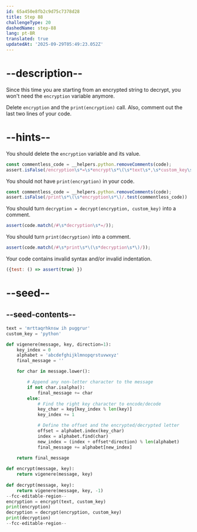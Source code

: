 ```yaml
---
id: 65a450e8fb2c9d75c7378d28
title: Step 88
challengeType: 20
dashedName: step-88
lang: pt-BR
translated: true
updatedAt: '2025-09-29T05:49:23.052Z'
---
```


# --description--

Since this time you are starting from an encrypted string to decrypt, you won't need the `encryption` variable anymore.

Delete `encryption` and the `print(encryption)` call. Also, comment out the last two lines of your code.

# --hints--

You should delete the `encryption` variable and its value.

```js
const commentless_code = __helpers.python.removeComments(code);
assert.isFalse(/encryption\s*=\s*encrypt\s*\(\s*text\s*,\s*custom_key\s*\)/.test(commentless_code))
```

You should not have `print(encryption)` in your code.

```js
const commentless_code = __helpers.python.removeComments(code);
assert.isFalse(/print\s*\(\s*encryption\s*\)/.test(commentless_code))
```

You should turn `decryption = decrypt(encryption, custom_key)` into a comment.

```js
assert(code.match(/#\s*decryption\s*=/));
```

You should turn `print(decryption)` into a comment.

```js
assert(code.match(/#\s*print\s*\(\s*decryption\s*\)/));
```

Your code contains invalid syntax and/or invalid indentation.

```js
({test: () => assert(true) })
```

# --seed--

## --seed-contents--

```py
text = 'mrttaqrhknsw ih puggrur'
custom_key = 'python'

def vigenere(message, key, direction=1):
    key_index = 0
    alphabet = 'abcdefghijklmnopqrstuvwxyz'
    final_message = ''

    for char in message.lower():

        # Append any non-letter character to the message
        if not char.isalpha():
            final_message += char
        else:        
            # Find the right key character to encode/decode
            key_char = key[key_index % len(key)]
            key_index += 1

            # Define the offset and the encrypted/decrypted letter
            offset = alphabet.index(key_char)
            index = alphabet.find(char)
            new_index = (index + offset*direction) % len(alphabet)
            final_message += alphabet[new_index]
    
    return final_message

def encrypt(message, key):
    return vigenere(message, key)
    
def decrypt(message, key):
    return vigenere(message, key, -1)
--fcc-editable-region--
encryption = encrypt(text, custom_key)
print(encryption)
decryption = decrypt(encryption, custom_key)
print(decryption)
--fcc-editable-region--
```

